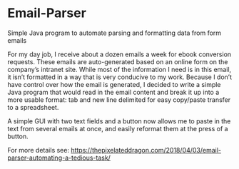 # Email-Parser
Simple Java program to automate parsing and formatting data from form emails

For my day job, I receive about a dozen emails a week for ebook conversion requests. These emails are auto-generated based on an online form on the company’s intranet site. While most of the information I need is in this email, it isn’t formatted in a way that is very conducive to my work. Because I don’t have control over how the email is generated, I decided to write a simple Java program that would read in the email content and break it up into a more usable format: tab and new line delimited for easy copy/paste transfer to a spreadsheet.

A simple GUI with two text fields and a button now allows me to paste in the text from several emails at once, and easily reformat them at the press of a button.

For more details see: https://thepixelateddragon.com/2018/04/03/email-parser-automating-a-tedious-task/

